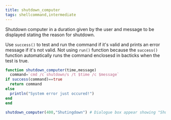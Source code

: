 ```yaml
---
title: shutdown_computer
tags: shellcommand,intermediate
---
```


Shutdown computer in a duration given by the user and message to be displayed stating the reason for shutdown.

Use ```success()``` to test and run the command if it's valid and prints an error message if it's not valid.
Not using ```run()``` function because the ```success()``` function automatically runs the command enclosesd in bacticks when the test is true.

```jl
function shutdown_computer(time,message)
  command=`cmd /c shutdown/s /t $time /c $message`
if success(command)==true
  return command
else
  println("System error just occured!")
end
end
```

```jl
shutdown_computer(400,"Shutingdown") # Dialogue box appear showing "Shutingdown" and computer shutdown in 400sec.
```

